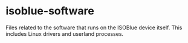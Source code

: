 isoblue-software
================

Files related to the software that runs on the ISOBlue device itself.  This includes Linux drivers and userland processes.